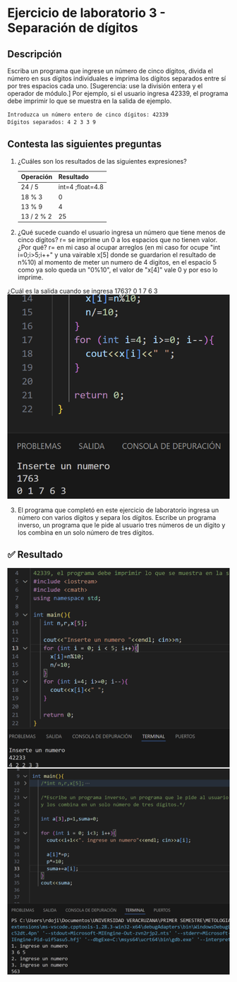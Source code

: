 # Ejercicio de laboratorio 3 - Separación de dígitos

## Descripción

Escriba un programa que ingrese un número de cinco dígitos, divida el número en sus dígitos individuales e imprima los dígitos separados entre sí por tres espacios cada uno. [Sugerencia: use la división entera y el operador de módulo.] Por ejemplo, si el usuario ingresa 42339, el programa debe imprimir lo que se muestra en la salida de ejemplo.

```cmd
Introduzca un número entero de cinco dígitos: 42339
Dígitos separados: 4 2 3 3 9
```

## Contesta las siguientes preguntas

1. ¿Cuáles son los resultados de las siguientes expresiones?

   | Operación  |          Resultado         |
   | ---------- | -------------------------- |
   | 24 / 5     |     int=4 ;float=4.8       |
   | 18 % 3     |             0              |
   | 13 % 9     |             4              |
   | 13 / 2 % 2 |             25             |

2. ¿Qué sucede cuando el usuario ingresa un número que tiene menos de cinco dígitos? 
r= se imprime un 0 a los espacios que no tienen valor.
¿Por qué?
r= en mi caso al ocupar arreglos (en mi caso for ocupe "int i=0;i>5;i++" y una vairable x[5] donde se guardarion el resultado de n%10) al momento de meter un numero de 4 digitos, en el espacio 5 como ya solo queda un "0%10", el valor de "x[4]" vale 0 y por eso lo imprime.

¿Cuál es la salida cuando se ingresa 1763? 0 1 7 6 3
![alt text](image-1.png)

3. El programa que completó en este ejercicio de laboratorio ingresa un número con varios dígitos y separa los dígitos. Escribe un programa inverso, un programa que le pide al usuario tres números de un dígito y los combina en un solo número de tres dígitos.

## ✅ Resultado

![alt text](image.png)
![alt text](image-2.png)
